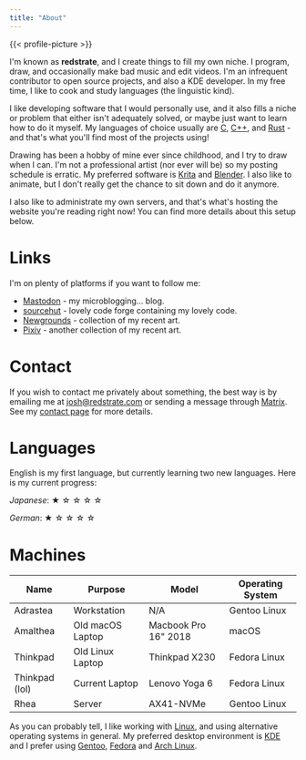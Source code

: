 ```yaml
---
title: "About"
---
```


{{< profile-picture >}}

I'm known as **redstrate**, and I create things to fill my own niche. I program, draw, and occasionally make bad music and edit videos. I'm an infrequent contributor to open source projects, and also a KDE developer. In my free time, I like to cook and study languages (the linguistic kind).

I like developing software that I would personally use, and it also fills a niche or problem that either isn't adequately solved, or maybe just want to learn how to do it myself. My languages of choice usually are [C](/software/tags/c), [C++](/software/tags/cplusplus), and [Rust](/software/tags/rust) - and that's what you'll find most of the projects using!

Drawing has been a hobby of mine ever since childhood, and I try to draw when I can. I'm not a professional artist (nor ever will be) so my posting schedule is erratic. My preferred software is [Krita](https://krita.org) and [Blender](https://blender.org). I also like to animate, but I don't really get the chance to sit down and do it anymore.

I also like to administrate my own servers, and that's what's hosting the website you're reading right now! You can find more details about this setup below.

# Links

I'm on plenty of platforms if you want to follow me:

* [Mastodon](https://mastodon.art/@redstrate) - my microblogging... blog.
* [sourcehut](https://sr.ht/~redstrate) - lovely code forge containing my lovely code.
* [Newgrounds](https://redstrate.newgrounds.com/) - collection of my recent art.
* [Pixiv](https://www.pixiv.net/en/users/58118005) - another collection of my recent art.

# Contact

If you wish to contact me privately about something, the best way is by emailing me at josh@redstrate.com or sending a message through [Matrix](https://matrix.to/@redstrate@pyra.sh#/@redstrate:pyra.sh). See my [contact page](/contact) for more details.

# Languages

English is my first language, but currently learning two new languages. Here is my current progress:

*Japanese*: &#9733; &#9734; &#9734; &#9734; &#9734;

*German*: &#9733; &#9734; &#9734; &#9734; &#9734;

# Machines

| Name     | Purpose        | Model                | Operating System |
|----------|----------------|----------------------|------------------|
| Adrastea | Workstation    | N/A                  | Gentoo Linux     |
| Amalthea | Old macOS Laptop     | Macbook Pro 16" 2018 | macOS            |
| Thinkpad | Old Linux Laptop | Thinkpad X230        | Fedora Linux     |
| Thinkpad (lol) | Current Laptop | Lenovo Yoga 6 | Fedora Linux |
| Rhea     | Server         | AX41-NVMe            | Gentoo Linux     |

As you can probably tell, I like working with [Linux](https://kernel.org/), and using alternative operating systems in general. My preferred desktop environment is [KDE](https://kde.org) and I prefer using [Gentoo](https://gentoo.org/), [Fedora](https://getfedora.org) and [Arch Linux](https://archlinux.org).


